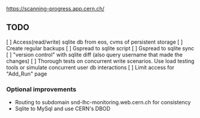 https://scanning-progress.app.cern.ch/

## TODO

[ ] Access(read/write) sqlite db from eos, cvms of persistent storage
[ ] Create regular backups
[ ] Gspread to sqlite script
[ ] Gspread to sqlite sync
[ ] "version control" with sqlite diff (also query username that made the changes)
[ ] Thorough tests on concurrent write scenarios. Use load testing tools or simulate concurrent user db interactions
[ ] Limit access for "Add_Run" page



### Optional improvements

- Routing to subdomain snd-lhc-monitoring.web.cern.ch for consistency
- Sqlite to MySql and use CERN's DBOD

